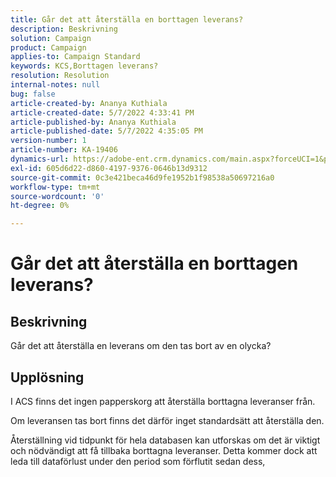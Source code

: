 ```yaml
---
title: Går det att återställa en borttagen leverans?
description: Beskrivning
solution: Campaign
product: Campaign
applies-to: Campaign Standard
keywords: KCS,Borttagen leverans?
resolution: Resolution
internal-notes: null
bug: false
article-created-by: Ananya Kuthiala
article-created-date: 5/7/2022 4:33:41 PM
article-published-by: Ananya Kuthiala
article-published-date: 5/7/2022 4:35:05 PM
version-number: 1
article-number: KA-19406
dynamics-url: https://adobe-ent.crm.dynamics.com/main.aspx?forceUCI=1&pagetype=entityrecord&etn=knowledgearticle&id=47b22373-23ce-ec11-a7b5-0022480a8e40
exl-id: 605d6d22-d860-4197-9376-0646b13d9312
source-git-commit: 0c3e421beca46d9fe1952b1f98538a50697216a0
workflow-type: tm+mt
source-wordcount: '0'
ht-degree: 0%

---
```


# Går det att återställa en borttagen leverans?

## Beskrivning




Går det att återställa en leverans om den tas bort av en olycka?


## Upplösning


I ACS finns det ingen papperskorg att återställa borttagna leveranser från.

Om leveransen tas bort finns det därför inget standardsätt att återställa den.

Återställning vid tidpunkt för hela databasen kan utforskas om det är viktigt och nödvändigt att få tillbaka borttagna leveranser. Detta kommer dock att leda till dataförlust under den period som förflutit sedan dess,
